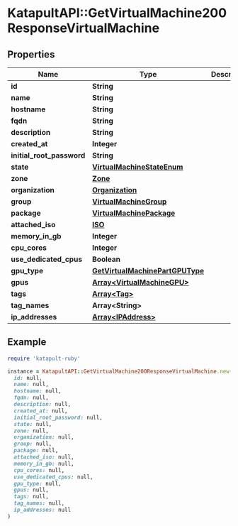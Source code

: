 # KatapultAPI::GetVirtualMachine200ResponseVirtualMachine

## Properties

| Name | Type | Description | Notes |
| ---- | ---- | ----------- | ----- |
| **id** | **String** |  | [optional] |
| **name** | **String** |  | [optional] |
| **hostname** | **String** |  | [optional] |
| **fqdn** | **String** |  | [optional] |
| **description** | **String** |  | [optional] |
| **created_at** | **Integer** |  | [optional] |
| **initial_root_password** | **String** |  | [optional] |
| **state** | [**VirtualMachineStateEnum**](VirtualMachineStateEnum.md) |  | [optional] |
| **zone** | [**Zone**](Zone.md) |  | [optional] |
| **organization** | [**Organization**](Organization.md) |  | [optional] |
| **group** | [**VirtualMachineGroup**](VirtualMachineGroup.md) |  | [optional] |
| **package** | [**VirtualMachinePackage**](VirtualMachinePackage.md) |  | [optional] |
| **attached_iso** | [**ISO**](ISO.md) |  | [optional] |
| **memory_in_gb** | **Integer** |  | [optional] |
| **cpu_cores** | **Integer** |  | [optional] |
| **use_dedicated_cpus** | **Boolean** |  | [optional] |
| **gpu_type** | [**GetVirtualMachinePartGPUType**](GetVirtualMachinePartGPUType.md) |  | [optional] |
| **gpus** | [**Array&lt;VirtualMachineGPU&gt;**](VirtualMachineGPU.md) |  | [optional] |
| **tags** | [**Array&lt;Tag&gt;**](Tag.md) |  | [optional] |
| **tag_names** | **Array&lt;String&gt;** |  | [optional] |
| **ip_addresses** | [**Array&lt;IPAddress&gt;**](IPAddress.md) |  | [optional] |

## Example

```ruby
require 'katapult-ruby'

instance = KatapultAPI::GetVirtualMachine200ResponseVirtualMachine.new(
  id: null,
  name: null,
  hostname: null,
  fqdn: null,
  description: null,
  created_at: null,
  initial_root_password: null,
  state: null,
  zone: null,
  organization: null,
  group: null,
  package: null,
  attached_iso: null,
  memory_in_gb: null,
  cpu_cores: null,
  use_dedicated_cpus: null,
  gpu_type: null,
  gpus: null,
  tags: null,
  tag_names: null,
  ip_addresses: null
)
```

